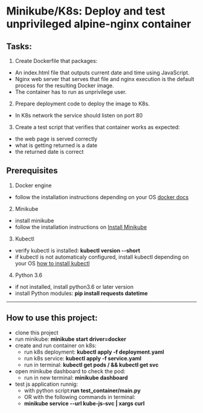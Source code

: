 # Minikube/K8s: Deploy and test unprivileged alpine-nginx container
## Tasks:
1. Create Dockerfile that packages:
 * An index.html file that outputs current date and time using JavaScript.
 * Nginx web server that serves that file and nginx execution is the default process for the resulting Docker image.
 * The container has to run as unprivilege user.
2. Prepare deployment code to deploy the image to K8s.
 * In K8s network the service should listen on port 80
3. Create a test script that verifies that container works as expected:
 * the web page is served correctly
 * what is getting returned is a date
 * the returned date is correct

## Prerequisites
1. Docker engine
* follow the installation instructions depending on your OS [docker docs](https://docs.docker.com/engine/install/)
2. Minikube
 * install minikube
  * follow the installation instructions on [Install Minikube](https://v1-18.docs.kubernetes.io/docs/tasks/tools/install-minikube/)
3. Kubectl
 * verify kubectl is installed: **kubectl version --short**
 * if kubectl is not automaticaly configured, install kubectl depending on your OS [how to install kubectl](https://kubernetes.io/docs/tasks/tools/install-kubectl-linux/)
4. Python 3.6
 * if not installed, install python3.6 or later version
 * install Python modules: **pip install requests datetime**

-----------------------------------------------------------
## How to use this project:
* clone this project
* run minikube: **minikube start driver=docker**
* create and run container on k8s:
  * run k8s deployment: **kubectl apply -f deployment.yaml**
  * run k8s service: **kubectl apply -f service.yaml**
  * run in terminal: **kubectl get pods / && kubectl get svc**
* open minikube dashboard to check the pod: 
  * run in new terminal: **minikube dashboard**
* test js application runnig:
  * with python script:**run test_container/main.py**
  * OR with the following commands in terminal: 
  * **minikube service --url kube-js-svc | xargs curl** 

